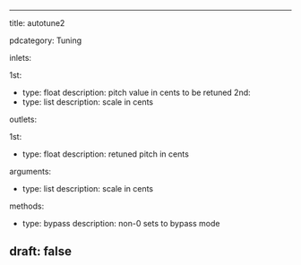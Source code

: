 --- 


title: autotune2

pdcategory: Tuning

inlets:

  1st:
  - type: float
    description: pitch value in cents to be retuned
  2nd:
  - type: list
    description: scale in cents

outlets:

  1st:
  - type: float
    description: retuned pitch in cents

arguments:
  - type: list
    description: scale in cents

methods:
  - type: bypass <float>
    description: non-0 sets to bypass mode



draft: false
---